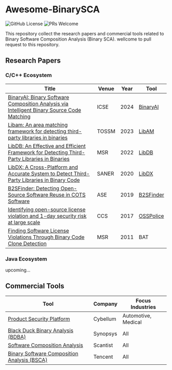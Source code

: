 # Awesome-BinarySCA
![GitHub License](https://img.shields.io/github/license/ChengyueLiu/Awesome-BinarySCA)
![PRs Welcome](https://img.shields.io/badge/PRs-welcome-brightgreen.svg)

This repository collect the research papers and commercial tools related to Binary Software Composition Analysis (Binary SCA).
wellcome to pull request to this repository.

## Research Papers

###  C/C++ Ecosystem


| Title                                                                                                                                                                                                                                                    | Venue | Year | Tool                                                           |
|----------------------------------------------------------------------------------------------------------------------------------------------------------------------------------------------------------------------------------------------------------|-------|------|----------------------------------------------------------------|
| [BinaryAI: Binary Software Composition Analysis via Intelligent Binary Source Code Matching](https://arxiv.org/pdf/2401.11161)                                                                                                                           | ICSE  | 2024 | [BinaryAI](https://www.binaryai.cn/)                           |
| [Libam: An area matching framework for detecting third-party libraries in binaries](https://dl.acm.org/doi/pdf/10.1145/3625294)                                                                                                                          | TOSSM | 2023 | [LibAM](https://github.com/Siyuan-Li201/LibAM) |
| [LibDB: An Effective and Efficient Framework for Detecting Third-Party Libraries in Binaries](https://arxiv.org/pdf/2204.10232)                                                                                                                          | MSR   | 2022 | [LibDB](https://github.com/lkpsg/LibDB) |
| [LibDX: A Cross-Platform and Accurate System to Detect Third-Party Libraries in Binary Code](https://scholar.google.com/scholar?hl=en&as_sdt=0%2C5&q=LibDX%3A+A+Cross-Platform+and+Accurate+System+to+Detect+Third-Party+Libraries+in+Binary+Code&btnG=) | SANER | 2020 | [LibDX](https://github.com/lkpsg/LibDX) |
| [B2SFinder: Detecting Open-Source Software Reuse in COTS Software](https://scholar.google.com/scholar?hl=en&as_sdt=0%2C5&q=B2SFinder%3A+Detecting+Open-Source+Software+Reuse+in+COTS+Software&btnG=)                                                     | ASE   | 2019 | [B2SFinder](https://github.com/1dayto0day/B2SFinder)           |
| [Identifying open-source license violation and 1-day security risk at large scale](https://dl.acm.org/doi/pdf/10.1145/3133956.3134048)                                                                                                                   | CCS   | 2017 | [OSSPolice](https://github.com/osssanitizer/osspolice/tree/master) |
| [Finding Software License Violations Through Binary Code Clone Detection](https://scholar.google.com/scholar?hl=en&as_sdt=0%2C5&q=Finding+Software+License+Violations+Through+Binary+Code+Clone+Detection&btnG=)                                         | MSR   | 2011 | BAT       |


### Java Ecosystem
upcoming...

## Commercial Tools


| Tool                                                                                                                                        | Company  | Focus Industries    |
|---------------------------------------------------------------------------------------------------------------------------------------------|----------|---------------------|
| [Product Security Platform](https://cybellum.com/)                                                                                          | Cybellum | Automotive, Medical |
| [Black Duck Binary Analysis (BDBA)](https://www.synopsys.com/software-integrity/software-composition-analysis-tools/binary-analysis.html)   | Synopsys | All                 |
| [Software Composition Analysis](https://www.scantist.com/products/sca)                                                                      | Scantist | All                 |
| [Binary Software Composition Analysis (BSCA)](https://cloud.tencent.com/product/bsca)                                                       | Tencent  | All                 |

